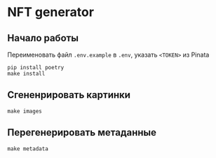 # NFT generator

## Начало работы

Переименовать файл `.env.example` в `.env`, указать `<TOKEN>` из Pinata

```
pip install poetry
make install
```

## Сгененрировать картинки

```
make images
```

## Перегенерировать метаданные

```
make metadata
```
